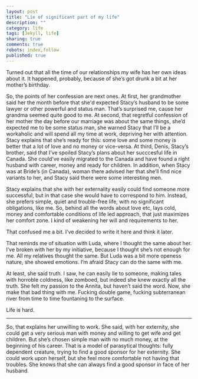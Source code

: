 ```yaml
---
layout: post
title: "Lie of significant part of my life"
description: ""
category: life
tags: [Jekyll, life]
sharing: true
comments: true
robots: index,follow
published: true
---
```


Turned out that all the time of our relationships my wife has her own ideas about it. It happened, probably, because of she’s got drunk a bit at her mother’s birthday.

So, the points of her confession are next ones.
At first, her grandmother said her the month before that she'd expected Stacy’s husband to be some lawyer or other powerful and status man. That’s surprised me, cause her grandma seemed quite good to me.
At second, that regretful confession of her mother the day before our marriage was about the same things, she’d expected me to be some status man, she warned Stacy that I’ll be a workaholic and will spend all my time at work, depriving her with attention. Stacy explains that she’s ready for this: some love and some money is better that a lot of love and no money or vice-versa.
At third, Denis, Stacy’s brother, said that I’ve spoiled Stacy’s plans about her succcesful life in Canada. She could’ve easily migrated to the Canada and have found a right husband with career, money and ready for children.
In addition, when Stacy was at Bride’s (in Canada), woman there advised her that she’ll find nice variants to her, and Stacy said there were some interesting men.

Stacy explains that she with her externality easily could find someone more successful, but in that case she would have to correspond to him. Instead, she prefers simple, quiet and trouble-free life, with no significant obligations, like me.
So, behind all the words about love etc, lays cold, money and comfortable conditions of life led approach, that just maximizes her comfort zone. I kind of weakening her will and requirements to her.

That confused me a bit. I’ve decided to write it here and think it later.

That reminds me of situation with Luda, where I thought the same about her. I’ve broken with her by my initiative, because I thought she’s not enough for me. All my relatives thought the same. But Luda was a bit more openess nature, she showed emotions. I’m afraid Stacy can do the same with me.

At least, she said truth. I saw, he can easily lie to someone, making tales with horroble coldness, like zomboed, but indeed she knew exactly all the truth. She felt my passion to the Annita, but haven’t said the word. Now, she make that bad thing with me. Fucking double game, fucking subterranean river from time to time fountaning to the surface.

Life is hard.

---

So, that explains her unwilling to work. She said, with her externity, she could get a very serious man with money and willing to get wife and get children. But she’s chosen simple man with no much money, at the beginning of his career.
That is a model of parasytical thoughts: fully dependent creature, trying to find a good sponsor for her externity. She could work upon herself, but she feel more comfortable not having that troubles. She knows that she can always find a good sponsor in face of her husband.